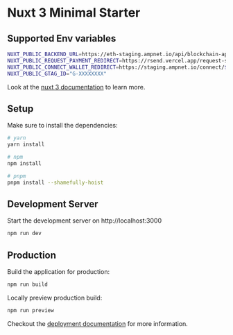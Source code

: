 
# Nuxt 3 Minimal Starter

## Supported Env variables

```bash
NUXT_PUBLIC_BACKEND_URL=https://eth-staging.ampnet.io/api/blockchain-api/v1
NUXT_PUBLIC_REQUEST_PAYMENT_REDIRECT=https://rsend.vercel.app/request-send/${id}/action
NUXT_PUBLIC_CONNECT_WALLET_REDIRECT=https://staging.ampnet.io/connect/${id}
NUXT_PUBLIC_GTAG_ID="G-XXXXXXXX"

```

Look at the [nuxt 3 documentation](https://v3.nuxtjs.org) to learn more.

## Setup

Make sure to install the dependencies:

```bash
# yarn
yarn install

# npm
npm install

# pnpm
pnpm install --shamefully-hoist
```

## Development Server

Start the development server on http://localhost:3000

```bash
npm run dev
```

## Production

Build the application for production:

```bash
npm run build
```

Locally preview production build:

```bash
npm run preview
```

Checkout the [deployment documentation](https://v3.nuxtjs.org/guide/deploy/presets) for more information.
